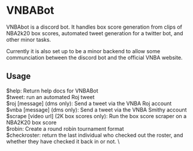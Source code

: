 # VNBABot

VNBAbot is a discord bot.  It handles box score generation from clips of NBA2k20 box scores, automated tweet generation for a twitter bot, and other minor tasks.

Currently it is also set up to be a minor backend to allow some communciation between the discord bot and the official VNBA website.

## Usage
  $help: Return help docs for VNBABot \
  $tweet: run an automated Roj tweet \
  $roj [message] (dms only): Send a tweet via the VNBA Roj account \
  $vnba [message] (dms only): Send a tweet via the VNBA Smithy account \
  $scrape [video url] (2K box scores only): Run the box score scraper on a NBA2K20 box score \
  $robin: Create a round robin tournament format \
  $checkroster: return the last individual who checked out the roster, and whether they have checked it back in or not. \
